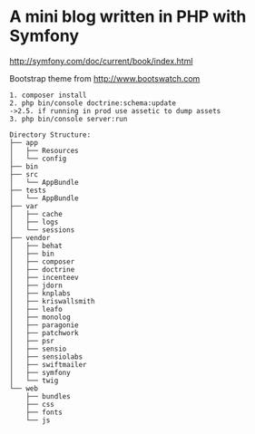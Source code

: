 A mini blog written in PHP with Symfony
====
http://symfony.com/doc/current/book/index.html

Bootstrap theme from http://www.bootswatch.com

```
1. composer install
2. php bin/console doctrine:schema:update
->2.5. if running in prod use assetic to dump assets
3. php bin/console server:run

Directory Structure:
├── app
│   ├── Resources
│   └── config
├── bin
├── src
│   └── AppBundle
├── tests
│   └── AppBundle
├── var
│   ├── cache
│   ├── logs
│   └── sessions
├── vendor
│   ├── behat
│   ├── bin
│   ├── composer
│   ├── doctrine
│   ├── incenteev
│   ├── jdorn
│   ├── knplabs
│   ├── kriswallsmith
│   ├── leafo
│   ├── monolog
│   ├── paragonie
│   ├── patchwork
│   ├── psr
│   ├── sensio
│   ├── sensiolabs
│   ├── swiftmailer
│   ├── symfony
│   └── twig
└── web
    ├── bundles
    ├── css
    ├── fonts
    └── js


